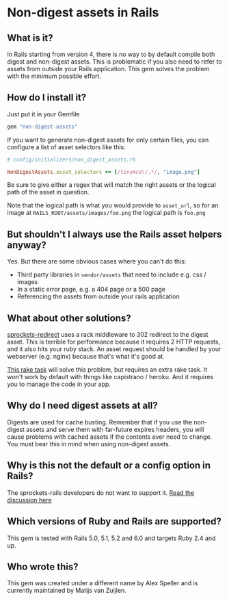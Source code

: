 Non-digest assets in Rails
==========================

What is it?
-----------

In Rails starting from version 4, there is no way to by default compile both
digest and non-digest assets. This is problematic if you also need to refer to
assets from outside your Rails application. This gem solves the problem with the
minimum possible effort.

How do I install it?
--------------------

Just put it in your Gemfile

```ruby
gem "non-digest-assets"
```

If you want to generate non-digest assets for only certain files, you can
configure a list of asset selectors like this:

```ruby
# config/initializers/non_digest_assets.rb

NonDigestAssets.asset_selectors += [/tinymce\/.*/, "image.png"]
```

Be sure to give either a regex that will match the right assets or the logical
path of the asset in question.

Note that the logical path is what you would provide to `asset_url`, so for an
image at `RAILS_ROOT/assets/images/foo.png` the logical path is `foo.png`

But shouldn't I always use the Rails asset helpers anyway?
----------------------------------------------------------

Yes. But there are some obvious cases where you can't do this:

* Third party libraries in `vendor/assets` that need to include e.g. css / images
* In a static error page, e.g. a 404 page or a 500 page
* Referencing the assets from outside your rails application

What about other solutions?
--------------------------
[sprockets-redirect](https://github.com/sikachu/sprockets-redirect) uses a rack
middleware to 302 redirect to the digest asset. This is terrible for
performance because it requires 2 HTTP requests, and it also hits your ruby
stack. An asset request should be handled by your webserver (e.g. nginx)
because that's what it's good at.

[This rake task](https://github.com/rails/sprockets-rails/issues/49#issuecomment-20535134)
will solve this problem, but requires an extra rake task. It won't work by
default with things like capistrano / heroku. And it requires you to manage the
code in your app.

Why do I need digest assets at all?
-----------------------------------

Digests are used for cache busting. Remember that if you use the non-digest
assets and serve them with far-future expires headers, you will cause problems
with cached assets if the contents ever need to change. You must bear this in
mind when using non-digest assets.

Why is this not the default or a config option in Rails?
----------------------------------------------------------------

The sprockets-rails developers do not want to support it.
[Read the discussion here](https://github.com/rails/sprockets-rails/issues/49)

Which versions of Ruby and Rails are supported?
--------------------------------------

This gem is tested with Rails 5.0, 5.1, 5.2 and 6.0 and targets Ruby 2.4 and up.

Who wrote this?
---------------

This gem was created under a different name by Alex Speller and is currently
maintained by Matijs van Zuijlen.
